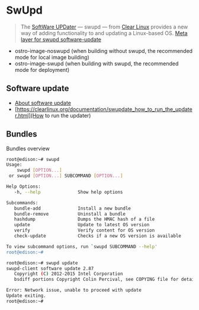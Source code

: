 # SwUpd

> The [SoftWare UPDater](https://clearlinux.org/features/software-update) — swupd — from [Clear Linux](https://clearlinux.org/) provides a new way of adding functionality to and updating a Linux-based OS. [Meta layer for swupd software-update](http://git.yoctoproject.org/cgit/cgit.cgi/meta-swupd/tree/docs/Guide.md)

- ostro-image-noswupd (when building without swupd, the recommended mode for local image building)
- ostro-image-swupd   (when building with swupd, the recommended mode for deployment)

## Software update

- [About software update](https://clearlinux.org/documentation/swupdate_about_sw_update.html)
- [https://clearlinux.org/documentation/swupdate_how_to_run_the_updater.html](How to run the updater)

## Bundles

Bundles overview

```sh
root@edison:~# swupd
Usage:
    swupd [OPTION...]
 or swupd [OPTION...] SUBCOMMAND [OPTION...]

Help Options:
   -h, --help              Show help options

Subcommands:
   bundle-add              Install a new bundle          
   bundle-remove           Uninstall a bundle            
   hashdump                Dumps the HMAC hash of a file 
   update                  Update to latest OS version   
   verify                  Verify content for OS version 
   check-update            Checks if a new OS version is available

To view subcommand options, run `swupd SUBCOMMAND --help'
root@edison:~# 
```

```sh
root@edison:~# swupd update
swupd-client software update 2.87
   Copyright (C) 2012-2015 Intel Corporation
   bsdiff portions Copyright Colin Percival, see COPYING file for details

Error: Network issue, unable to proceed with update
Update exiting.
root@edison:~# 
```
